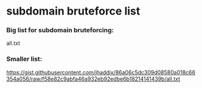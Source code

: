 # subdomain bruteforce list

### Big list for subdomain bruteforcing:
all.txt

### Smaller list:
https://gist.githubusercontent.com/jhaddix/86a06c5dc309d08580a018c66354a056/raw/f58e82c9abfa46a932eb92edbe6b18214141439b/all.txt
